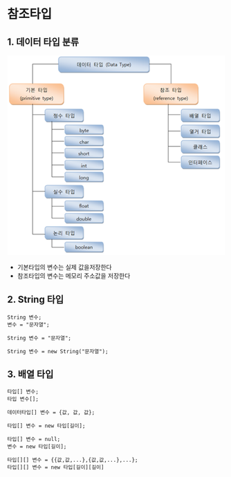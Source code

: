# 참조타입
## 1. 데이터 타입 분류
![데이터 타입 분류](./img/4_1.png)
- 기본타입의 변수는 실제 값을저장한다
- 참조타입의 변수는 메모리 주소값을 저장한다
## 2. String 타입
```
String 변수;
변수 = "문자열";
```
    String 변수 = "문자열";
```
String 변수 = new String("문자열");
```
## 3. 배열 타입
```
타입[] 변수;
타입 변수[];
```
```
데이터타입[] 변수 = {값, 값, 값};
```
```
타입[] 변수 = new 타입[길이];
```
```
타입[] 변수 = null;
변수 = new 타입[길이];
```
```
타입[][] 변수 = {{값,값,...},{값,값,...},...};
타입[][] 변수 = new 타입[길이][길이]
```